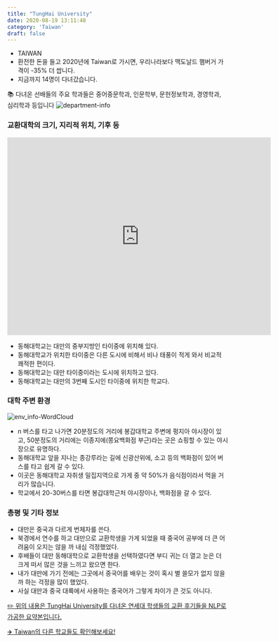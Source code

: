 ```yaml
---
title: "TungHai University"
date: 2020-08-19 13:11:48
category: 'Taiwan'
draft: false
---
```



* TAIWAN
* 환전한 돈을 들고 2020년에 Taiwan로 가시면, 우리나라보다 맥도날드 햄버거 가격이 -35% 더 쌉니다.
* 지금까지 14명이 다녀갔습니다. 


📚 다녀온 선배들의 주요 학과들은 중어중문학과, 인문학부, 문헌정보학과, 경영학과, 심리학과 등입니다
![department-info](../plots/TW000006.png)
### 교환대학의 크기, 지리적 위치, 기후 등
<iframe
width="600"
height="450"
frameborder="0" style="border:0"
src="https://www.google.com/maps/embed/v1/place?key=AIzaSyC9e1AME-pVmWC4hBpFdu5S4dKzyepa3HQ&q=TungHai+University&center=24.1804426,120.5985321&zoom=14" allowfullscreen>
</iframe>

* 동해대학교는 대만의 중부지방인 타이중에 위치해 있다.
* 동해대학교가 위치한 타이중은 다른 도시에 비해서 비나 태풍이 적게 와서 비교적 쾌적한 편이다.
* 동해대학교는 대만 타이중이라는 도시에 위치하고 있다.
* 동해대학교는 대만의 3번째 도시인 타이중에 위치한 학교다.


### 대학 주변 환경

![env_info-WordCloud](../univ_wordclouds_okt/env_info/TW000006_env_info_okt.png)

* n 버스를 타고 나가면 20분정도의 거리에 봉갑대학교 주변에 펑지아 야시장이 있고, 50분정도의 거리에는 이종지에(쫑요백화점 부근)라는 곳은 쇼핑할 수 있는 야시장으로 유명하다.
* 동해대학교 앞을 지나는 종강루라는 길에 신광산위에, 소고 등의 백화점이 있어 버스를 타고 쉽게 갈 수 있다.
* 이곳은 동해대학교 자취생 밀집지역으로 가게 중 약 50%가 음식점이라서 먹을 거리가 많습니다.
* 학교에서 20-30버스를 타면 봉갑대학근처 야시장이나, 백화점을 갈 수 있다.


### 총평 및 기타 정보 
* 대만은 중국과 다르게 번체자를 쓴다.
* 북경에서 연수를 하고 대만으로 교환학생을 가게 되었을 때 중국어 공부에 더 큰 어려움이 오지는 않을 까 내심 걱정했었다.
* 후배들이 대만 동해대학으로 교환학생을 선택하였다면 부디 귀는 더 열고 눈은 더 크게 떠서 많은 것을 느끼고 왔으면 한다.
* 내가 대만에 가기 전에는 그곳에서 중국어를 배우는 것이 혹시 별 쓸모가 없지 않을까 하는 걱정을 많이 했었다.
* 사실 대만과 중국 대륙에서 사용하는 중국어가 그렇게 차이가 큰 것도 아니다.


[✏️ 위의 내용은 TungHai University를 다녀온 연세대 학생들의 교환 후기들을 NLP로 가공한 요약본입니다.](http://oia.yonsei.ac.kr/partner/expReport.asp?ucode=TW000006&bgbn=A)

[✈️ Taiwan의 다른 학교들도 확인해보세요!](https://yonsei-exchange.netlify.app/?category=Taiwan)
